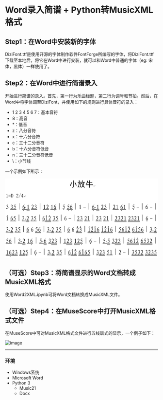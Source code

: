 # Word录入简谱 + Python转MusicXML格式

## Step1：在Word中安装新的字体
DiziFont.ttf是使用开源的字体制作软件FontForge所编写的字体，将DiziFont.ttf下载至本地后，将它在Word中进行安装，就可以和Word中普通的字体（eg: 宋体，黑体）一样使用了。
## Step2：在Word中进行简谱录入
开始进行简谱的录入。首先，第一行为乐曲标题，第二行为调号和节拍。然后，在Word中将字体调至DiziFont，并使用如下的规则进行具体音符的录入：

- 1 2 3 4 5 6 7：基本音符
- 8：高音
- *：低音
- z：八分音符
- x：十六分音符
- c：三十二分音符
- b：十六分音符低音
- n：三十二分音符低音
- \：小节线

一个示例如下所示：

![image](https://github.com/hrsoup/A-Method-to-Collect-Jianpu/blob/main/files/jianpuex.png)

## （可选）Step3：将简谱显示的Word文档转成MusicXML格式

使用Word2XML.ipynb可将Word文档转换成MusicXML文件。

## （可选）Step4：在MuseScore中打开MusicXML格式文件

在MuseScore中可对MusicXML格式文件进行五线谱式的显示，一个例子如下：

![image](https://github.com/hrsoup/A-Method-to-Collect-Jianpu/blob/main/files/staff.png)

-----------------

### 环境
- Windows系统
- Microsoft Word
- Python 3
    - Music21
    - Docx

